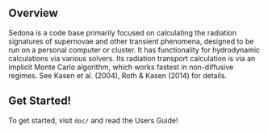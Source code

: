 ## Overview
Sedona is a code base primarily focused on calculating the radiation signatures of supernovae and other transient phenomena, designed to be run on a personal computer or cluster. It has functionality for hydrodynamic calculations via various solvers. Its radiation transport calculation is via an implicit Monte Carlo algorithm, which works fastest in non-diffusive regimes.  See Kasen et al. (2004), Roth & Kasen (2014) for details. 

## Get Started!
To get started, visit `doc/` and read the Users Guide!
